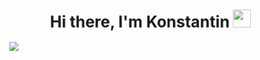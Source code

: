 <h1 align="center">Hi there, I'm Konstantin
<img src="https://github.com/blackcater/blackcater/raw/main/images/Hi.gif" height="32"/></h1>
<img align="center" src="https://readme-typing-svg.herokuapp.com?size=21&duration=7500&color=69E6F7&lines=I'm+a+web-developer+and+freelancer" autoplay/>
